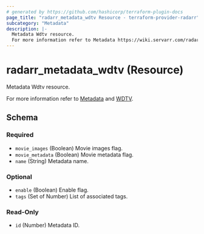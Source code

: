 ```yaml
---
# generated by https://github.com/hashicorp/terraform-plugin-docs
page_title: "radarr_metadata_wdtv Resource - terraform-provider-radarr"
subcategory: "Metadata"
description: |-
  Metadata Wdtv resource.
  For more information refer to Metadata https://wiki.servarr.com/radarr/settings#metadata and WDTV https://wiki.servarr.com/radarr/supported#wdtvmetadata.
---
```


# radarr_metadata_wdtv (Resource)

<!-- subcategory:Metadata -->Metadata Wdtv resource.
For more information refer to [Metadata](https://wiki.servarr.com/radarr/settings#metadata) and [WDTV](https://wiki.servarr.com/radarr/supported#wdtvmetadata).



<!-- schema generated by tfplugindocs -->
## Schema

### Required

- `movie_images` (Boolean) Movie images flag.
- `movie_metadata` (Boolean) Movie metadata flag.
- `name` (String) Metadata name.

### Optional

- `enable` (Boolean) Enable flag.
- `tags` (Set of Number) List of associated tags.

### Read-Only

- `id` (Number) Metadata ID.


